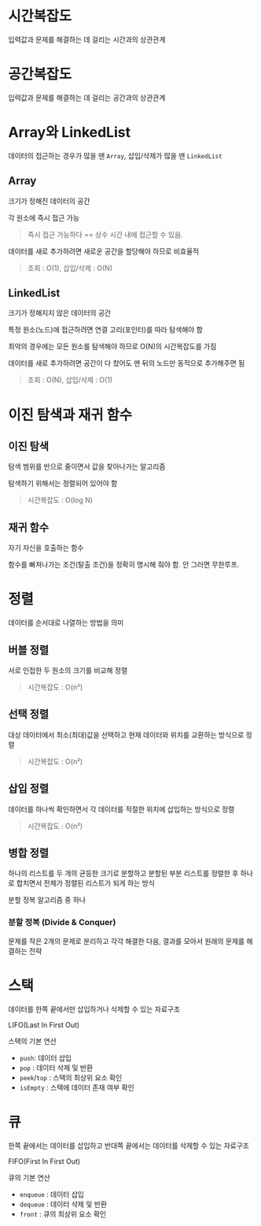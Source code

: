 # 시간복잡도
입력값과 문제를 해결하는 데 걸리는 시간과의 상관관계

# 공간복잡도
입력값과 문제를 해결하는 데 걸리는 공간과의 상관관계

# Array와 LinkedList
데이터의 접근하는 경우가 많을 땐 `Array`, 삽입/삭제가 많을 땐 `LinkedList`

## Array
크기가 정해진 데이터의 공간

각 원소에 즉시 접근 가능
> 즉시 접근 가능하다 == 상수 시간 내에 접근할 수 있음.

데이터를 새로 추가하려면 새로운 공간을 할당해야 하므로 비효율적

> 조회 : O(1), 삽입/삭제 : O(N)

## LinkedList
크기가 정해지지 않은 데이터의 공간

특정 원소(노드)에 접근하려면 연결 고리(포인터)를 따라 탐색해야 함

최악의 경우에는 모든 원소를 탐색해야 하므로 O(N)의 시간복잡도를 가짐

데이터를 새로 추가하려면 공간이 다 찼어도 맨 뒤의 노드만 동적으로 추가해주면 됨

> 조회 : O(N), 삽입/삭제 : O(1)

# 이진 탐색과 재귀 함수

## 이진 탐색
탐색 범위를 반으로 줄이면서 값을 찾아나가는 알고리즘

탐색하기 위해서는 정렬되어 있어야 함

> 시간복잡도 : O(log N)

## 재귀 함수
자기 자신을 호출하는 함수

함수를 빠져나가는 조건(탈출 조건)을 정확히 명시해 줘야 함. 안 그러면 무한루프.

# 정렬
데이터를 순서대로 나열하는 방법을 의미

## 버블 정렬
서로 인접한 두 원소의 크기를 비교해 정렬

> 시간복잡도 : O(n²)

## 선택 정렬
대상 데이터에서 최소(최대)값을 선택하고 현재 데이터와 위치를 교환하는 방식으로 정렬

> 시간복잡도 : O(n²)

## 삽입 정렬
데이터를 하나씩 확인하면서 각 데이터를 적절한 위치에 삽입하는 방식으로 정렬

> 시간복잡도 : O(n²)

## 병합 정렬
하나의 리스트를 두 개의 균등한 크기로 분할하고 분할된 부분 리스트를 정렬한 후 하나로 합치면서 전체가 정렬된 리스트가 되게 하는 방식

분할 정복 알고리즘 중 하나

### 분할 정복 (Divide & Conquer)
문제를 작은 2개의 문제로 분리하고 각각 해결한 다음, 결과를 모아서 원래의 문제를 해결하는 전략

# 스택
데이터를 한쪽 끝에서만 삽입하거나 삭제할 수 있는 자료구조

LIFO(Last In First Out)

스택의 기본 연산
* `push`: 데이터 삽입
* `pop` : 데이터 삭제 및 반환
* `peek`/`top` : 스택의 최상위 요소 확인
* `isEmpty` : 스택에 데이터 존재 여부 확인

# 큐
한쪽 끝에서는 데이터를 삽입하고 반대쪽 끝에서는 데이터를 삭제할 수 있는 자료구조

FIFO(First In First Out)

큐의 기본 연산
* `enqueue` : 데이터 삽입
* `dequeue` : 데이터 삭제 및 반환
* `front` : 큐의 최상위 요소 확인